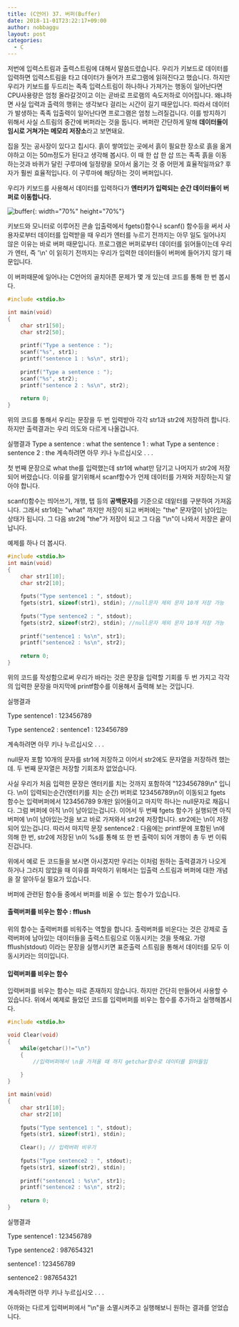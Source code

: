 ```yaml
---
title: (C언어) 37. 버퍼(Buffer)
date: 2018-11-01T23:22:17+09:00
author: nobbaggu
layout: post
categories:
  - C
---
```


저번에 입력스트림과 출력스트림에 대해서 말씀드렸습니다. 우리가 키보드로 데이터를 입력하면 입력스트림을 타고 데이터가 들어가 프로그램에 읽혀진다고 했습니다. 하지만 우리가 키보드를 두드리는 족족 입력스트림이 하나하나 가져가는 행동이 일어난다면 CPU사용량은 엄청 올라갈것이고 이는 곧바로 프로램의 속도저하로 이어집니다. 왜냐하면 사실 입력과 출력의 행위는 생각보다 걸리는 시간이 길기 때문입니다. 따라서 데이터가 발생하는 족족 입출력이 일어난다면 프로그램은 엄청 느려질겁니다. 이를 방지하기 위해서 사실 스트림의 중간에 버퍼라는 것을 둡니다. 버퍼란 간단하게 말해 **데이터들이 임시로 거쳐가는 메모리 저장소**라고 보면돼요.

집을 짓는 공사장이 있다고 칩시다. 흙이 쌓여있는 곳에서 흙이 필요한 장소로 흙을 옮겨야하고 이는 50m정도가 된다고 생각해 봅시다. 이 때 한 삽 한 삽 뜨는 족족 흙을 이동하는것과 바퀴가 달린 구루마에 일정량을 모아서 옮기는 것 중 어떤게 효율적일까요? 후자가 훨씬 효율적입니다. 이 구루마에 해당하는 것이 버퍼입니다.

우리가 키보드를 사용해서 데이터를 입력하다가 **엔터키가 입력되는 순간 데이터들이 버퍼로 이동합니다.**

![buffer](https://nobbaggu.github.io/images/2018/09/buffer.jpg){: width="70%" height="70%"}

키보드와 모니터로 이루어진 콘솔 입출력에서 fgets()함수나 scanf() 함수등을 써서 사용자로부터 데이터를 입력받을 때 우리가 엔터를 누르기 전까지는 아무 일도 일어나지 않은 이유는 바로 버퍼 때문입니다. 프로그램은 버퍼로부터 데이터를 읽어들이는데 우리가 엔터, 즉 '\n' 이 읽히기 전까지는 우리가 입력한 데이터들이 버퍼에 들어가지 않기 때문입니다.

이 버퍼때문에 일어나는 C언어의 골치아픈 문제가 몇 개 있는데 코드를 통해 한 번 봅시다.

~~~ c
#include <stdio.h>

int main(void)
{
	char str1[50];
	char str2[50];
	
	printf("Type a sentence : ");
	scanf("%s", str1);
	printf("sentence 1 : %s\n", str1);
	
	printf("Type a sentence : ");
	scanf("%s", str2);
	printf("sentence 2 : %s\n", str2);
	
	return 0;
}
~~~

위의 코드를 통해서 우리는 문장을 두 번 입력받아 각각 str1과 str2에 저장하려 합니다. 하지만 출력결과는 우리 의도와 다르게 나올겁니다.

실행결과
Type a sentence : what the
sentence 1 : what
Type a sentence : sentence 2 : the
계속하려면 아무 키나 누르십시오 . . .

첫 번째 문장으로 what the를 입력했는데 str1에 what만 담기고 나머지가 str2에 저장되어 버렸습니다. 이유를 알기위해서 scanf함수가 언제 데이터를 가져와 저장하는지 알아야 합니다.

scanf()함수는 띄어쓰기, 개행, 탭 등의 **공백문자**를 기준으로 데잍터를 구분하여 가져옵니다. 그래서 str1에는 "what" 까지만 저장이 되고 버퍼에는 "the" 문자열이 남아있는 상태가 됩니다. 그 다음 str2에 "the"가 저장이 되고 그 다음 "\n"이 나와서 저장은 끝이 납니다.

예제를 하나 더 봅시다.

~~~ c
#include <stdio.h>
int main(void)
{
	char str1[10];
	char str2[10];
	
	fputs("Type sentence1 : ", stdout);
	fgets(str1, sizeof(str1), stdin); //null문자 제외 문자 10개 저장 가능
	
	fputs("Type sentence2 : ", stdout);
	fgets(str2, sizeof(str2), stdin); //null문자 제외 문자 10개 저장 가능
	
	printf("sentence1 : %s\n", str1);
	printf("sentence2 : %s\n", str2);
	
	return 0;
}
~~~

위의 코드를 작성함으로써 우리가 바라는 것은 문장을 입력할 기회를 두 번 가지고 각각의 입력한 문장을 마지막에 printf함수를 이용해서 출력해 보는 것입니다.
   
실행결과

Type sentence1 : 123456789

Type sentence2 : sentence1 : 123456789

계속하려면 아무 키나 누르십시오 . . .
                              
null문자 포함 10개의 문자를 str1에 저장하고 이어서 str2에도 문자열을 저장하려 했는데. 두 번째 문자열은 저장할 기회조차 없었습니다.
                                
                                
사실 우리가 처음 입력한 문장은 엔터키를 치는 것까지 포함하여 "123456789\n" 입니다. \n이 입력되는순간(엔터키를 치는 순간) 버퍼로 123456789\n이 이동되고 fgets 함수는 입력버퍼에서 123456789 9개만 읽어들이고 마지막 하나는 null문자로 채웁니다. 그럼 버퍼에 아직 \n이 남아있는겁니다. 이어서 두 번째 fgets 함수가 실행되면 아직 버퍼에 \n이 남아있는것을 보고 바로 가져와서 str2에 저장합니다. str2에는 \n이 저장되어 있는겁니다. 따라서 마지막 문장 sentence2 : 다음에는 printf문에 포함된 \n에 의해 한 번, str2에 저장된 \n이 %s를 통해 또 한 번 출력이 되어 개행이 총 두 번 이뤄진겁니다.

위에서 예로 든 코드들을 보시면 아시겠지만 우리는 이처럼 원하는 출력결과가 나오게 하거나 그러지 않았을 때 이유를 파악하기 위해서는 입출력 스트림과 버퍼에 대한 개념을 잘 알아두실 필요가 있습니다.

버퍼에 관련된 함수들 중에서 버퍼를 비울 수 있는 함수가 있습니다.

#### 출력버퍼를 비우는 함수 : fflush

위의 함수는 출력버퍼를 비워주는 역할을 합니다. 출력버퍼를 비운다는 것은 강제로 출력버퍼에 남아있는 데이터들을 출력스트림으로 이동시키는 것을 뜻해요. 가령 fflush(stdout) 이라는 문장을 실행시키면 표준출력 스트림을 통해서 데이터를 모두 이동시키라는 의미입니다.

#### 입력버퍼를 비우는 함수

입력버퍼를 비우는 함수는 따로 존재하지 않습니다. 하지만 간단히 만들어서 사용할 수 있습니다. 위에서 예제로 들었던 코드를 입력버퍼를 비우는 함수를 추가하고 실행해봅시다.

~~~ c
#include <stdio.h>

void Clear(void)
{
	while(getchar()!="\n")
	{
		//입력버퍼에서 \n을 가져올 때 까지 getchar함수로 데이터를 읽어들임
		
	}
}

int main(void)
{
	char str1[10];
	char str2[10]
	
	fputs("Type sentence1 : ", stdout);
	fgets(str1, sizeof(str1), stdin);
	
	Clear(); // 입력버퍼 비우기
	
	fputs("Type sentence2 : ", stdout);
	fgets(str1, sizeof(str2), stdin);
	
	printf("sentence1 : %s\n", str1);
	printf("sentence2 : %s\n", str2);
	
	return 0;
}
~~~

실행결과

Type sentence1 : 123456789

Type sentence2 : 987654321

sentence1 : 123456789

sentence2 : 987654321

계속하려면 아무 키나 누르십시오 . . .

아까와는 다르게 입력버퍼에서 "\n"을 소멸시켜주고 실행해보니 원하는 결과를 얻었습니다.